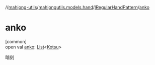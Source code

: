 //[mahjong-utils](../../../index.md)/[mahjongutils.models.hand](../index.md)/[IRegularHandPattern](index.md)/[anko](anko.md)

# anko

[common]\
open val [anko](anko.md): [List](https://kotlinlang.org/api/latest/jvm/stdlib/kotlin.collections/-list/index.html)&lt;[Kotsu](../../mahjongutils.models/-kotsu/index.md)&gt;

暗刻
